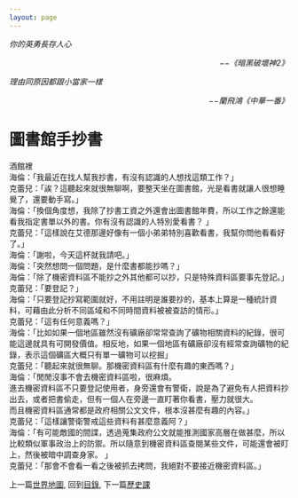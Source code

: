 ```yaml
---
layout: page
---
```


*你的英勇長存人心*  
<p align="right"><i>−−《暗黑破壞神2》</i></p>

*理由同原因都跟小當家一樣*  
<p align="right"><i>−−蘭飛鴻《中華一番》</i></p>

# 圖書館手抄書
酒館裡  
海倫：「我最近在找人幫我抄書，有沒有認識的人想找這類工作？」  
克蕾兒：「誒？這聽起來就很無聊啊，要整天坐在圖書館，光是看書就讓人很想睡覺了，還要動手寫。」  
海倫：「換個角度想，我除了抄書工資之外還會出圖書館年費，所以工作之餘還能看我指定書單以外的書。你有沒有認識的人特別愛看書？ 」  
克蕾兒：「這樣說在艾德那邊好像有一個小弟弟特別喜歡看書，我幫你問他看看好了。」  
海倫：「謝啦，今天這杯就我請吧。」  
海倫：「突然想問一個問題，是什麼書都能抄嗎？」  
海倫：「除了機密資料區不能抄之外其他都可以抄，只是特殊資料區要事先登記。」  
克蕾兒：「要登記？」  
海倫：「只要登記抄寫範圍就好，不用註明是誰要抄的，基本上算是一種統計資料，可藉由此分析不同區域和不同時間資料被被查訪的情形。」  
克蕾兒：「這有任何意義嗎？」  
海倫：「比如如果一個地區雖然沒有礦廠卻常常查詢了礦物相關資料的紀錄，很可能這邊就具有可開發價值。相反地，如果一個地區有礦廠卻沒有經常查詢礦物的紀錄，表示這個礦區大概只有單一礦物可以挖掘」  
克蕾兒：「聽起來就很無聊。那機密資料區有什麼有趣的東西嗎？」  
海倫：「閒閒沒事不會去機密資料區啦，很麻煩。  
進去機密資料區不只要登記使用者，身旁還會有警衛，說是為了避免有人把資料抄出去，或者把書偷走，但有一個人在旁邊一直盯著你看書，壓力就很大。  
而且機密資料區通常都是政府相關公文文件，根本沒甚麼有趣的內容。」  
克蕾兒：「這樣讓警衛警戒這些資料有甚麼意義阿？」  
海倫：「有可能敵國的間諜，透過蒐集政府公文就能推測國家高層在做甚麼，所以比較類似軍事政治上的防禦。所以隨意到機密資料區查閱某些文件，可能還會被盯上，然後被暗中調查身家。 」  
克蕾兒：「那會不會看一看之後被抓去拷問，我絕對不要接近機密資料區。」


上一篇[世界地圖](./WorldMap), 
回到[目錄](/Novel/Setting/#ch-1-world-setting), 
下一篇[歷史課](./History)
